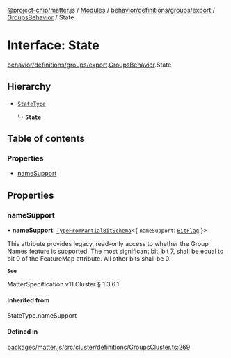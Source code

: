 [@project-chip/matter.js](../README.md) / [Modules](../modules.md) / [behavior/definitions/groups/export](../modules/behavior_definitions_groups_export.md) / [GroupsBehavior](../modules/behavior_definitions_groups_export.GroupsBehavior.md) / State

# Interface: State

[behavior/definitions/groups/export](../modules/behavior_definitions_groups_export.md).[GroupsBehavior](../modules/behavior_definitions_groups_export.GroupsBehavior.md).State

## Hierarchy

- [`StateType`](../modules/behavior_definitions_groups_export._internal_.md#statetype)

  ↳ **`State`**

## Table of contents

### Properties

- [nameSupport](behavior_definitions_groups_export.GroupsBehavior.State.md#namesupport)

## Properties

### nameSupport

• **nameSupport**: [`TypeFromPartialBitSchema`](../modules/schema_export.md#typefrompartialbitschema)\<\{ `nameSupport`: [`BitFlag`](../modules/schema_export.md#bitflag)  }\>

This attribute provides legacy, read-only access to whether the Group Names feature is supported. The
most significant bit, bit 7, shall be equal to bit 0 of the FeatureMap attribute. All other bits shall
be 0.

**`See`**

MatterSpecification.v11.Cluster § 1.3.6.1

#### Inherited from

StateType.nameSupport

#### Defined in

[packages/matter.js/src/cluster/definitions/GroupsCluster.ts:269](https://github.com/project-chip/matter.js/blob/5f71eedebdb9fa54338bde320c311bb359b7455d/packages/matter.js/src/cluster/definitions/GroupsCluster.ts#L269)
